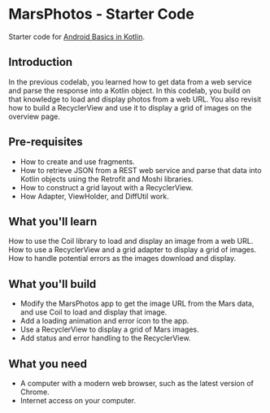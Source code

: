 MarsPhotos - Starter Code
==================================

Starter code for [Android Basics in Kotlin](https://developer.android.com/courses/android-basics-kotlin/course).

Introduction
------------

In the previous codelab, you learned how to get data from a web service and parse the response into a Kotlin object. In this codelab, you build on that knowledge to load and display photos from a web URL. You also revisit how to build a RecyclerView and use it to display a grid of images on the overview page.

Pre-requisites
--------------
- How to create and use fragments.
- How to retrieve JSON from a REST web service and parse that data into Kotlin objects using the Retrofit and Moshi libraries.
- How to construct a grid layout with a RecyclerView.
- How Adapter, ViewHolder, and DiffUtil work.

What you'll learn
-----------------
How to use the Coil library to load and display an image from a web URL.
How to use a RecyclerView and a grid adapter to display a grid of images.
How to handle potential errors as the images download and display.

What you'll build
-----------------
- Modify the MarsPhotos app to get the image URL from the Mars data, and use Coil to load and display that image.
- Add a loading animation and error icon to the app.
- Use a RecyclerView to display a grid of Mars images.
- Add status and error handling to the RecyclerView.

What you need
-------------
- A computer with a modern web browser, such as the latest version of Chrome.
- Internet access on your computer.